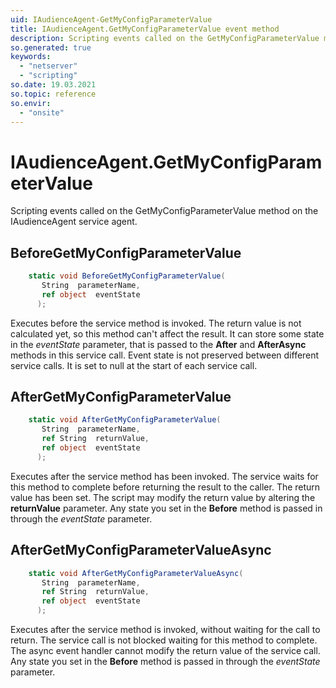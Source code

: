 ```yaml
---
uid: IAudienceAgent-GetMyConfigParameterValue
title: IAudienceAgent.GetMyConfigParameterValue event method
description: Scripting events called on the GetMyConfigParameterValue method on the IAudienceAgent service agent.
so.generated: true
keywords:
  - "netserver"
  - "scripting"
so.date: 19.03.2021
so.topic: reference
so.envir:
  - "onsite"
---
```

# IAudienceAgent.GetMyConfigParameterValue

Scripting events called on the <see cref='M:SuperOffice.CRM.Services.IAudienceAgent.GetMyConfigParameterValue'>GetMyConfigParameterValue</see> method on the <see cref='IAudienceAgent'>IAudienceAgent</see>  service agent.

## BeforeGetMyConfigParameterValue
```cs
    static void BeforeGetMyConfigParameterValue(
       String  parameterName,
       ref object  eventState
      );
```
Executes before the service method is invoked.
The return value is not calculated yet, so this method can't affect the result.
It can store some state in the *eventState* parameter, that is passed to the **After** and **AfterAsync** methods in this service call.
Event state is not preserved between different service calls. It is set to null at the start of each service call.
## AfterGetMyConfigParameterValue
```cs
    static void AfterGetMyConfigParameterValue(
       String  parameterName,
       ref String  returnValue,
       ref object  eventState
      );
```
Executes after the service method has been invoked. The service waits for this method to complete before returning the result to the caller.
The return value has been set. The script may modify the return value by altering the **returnValue** parameter.
Any state you set in the **Before** method is passed in through the *eventState* parameter.
## AfterGetMyConfigParameterValueAsync
```cs
    static void AfterGetMyConfigParameterValueAsync(
       String  parameterName,
       ref String  returnValue,
       ref object  eventState
      );
```
Executes after the service method is invoked, without waiting for the call to return.
The service call is not blocked waiting for this method to complete.
The async event handler cannot modify the return value of the service call.
Any state you set in the **Before** method is passed in through the *eventState* parameter.


